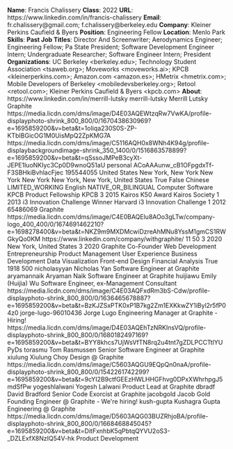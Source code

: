 **Name**: Francis Chalissery
**Class**: 2022
**URL**: https://www\.linkedin\.com/in/francis\-chalissery
**Email**: fr\.chalissery@gmail\.com; f\.chalissery@berkeley\.edu
**Company**: Kleiner Perkins Caufield & Byers
**Position**: Engineering Fellow
**Location**: Menlo Park
**Skills**: 
**Past Job Titles**: Director And Screenwriter; Aerodynamics Engineer; Engineering Fellow; Pa State President; Software Development Engineer Intern; Undergraduate Researcher; Software Engineer Intern; President
**Organizations**: UC Berkeley <berkeley\.edu>; Technology Student Association <tsaweb\.org>; Moveworks <moveworks\.ai>; KPCB <kleinerperkins\.com>; Amazon\.com <amazon\.es>; HMetrix <hmetrix\.com>; Mobile Developers of Berkeley <mobiledevsberkeley\.org>; Retool <retool\.com>; Kleiner Perkins Caufield & Byers <kpcb\.com>
**About**: https://www\.linkedin\.com/in/merrill\-lutsky merrill\-lutsky Merrill Lutsky Graphite https://media\.licdn\.com/dms/image/D4E03AQEWtzqRw7VwKA/profile\-displayphoto\-shrink\_800\_800/0/1670438630969?e=1695859200&v=beta&t=1oIiqa230S0S\-ZP\-KTbIBGicOG1M0UisMpQ2ZpKMG7A https://media\.licdn\.com/dms/image/C5116AQH0x8WNh4K94g/profile\-displaybackgroundimage\-shrink\_350\_1400/0/1516863578899?e=1695859200&v=beta&t=qSssoJMPeB3cyXt\-JEPE1luoNKIyc3Cp0D9wnoQ51aU personal ACoAAAunw\_cB1OFpgdxTf\-F3SBHkiBvhlacFjec 195544055 United States New York, New York New York New York New York, New York, United States True False Chinese LIMITED\_WORKING English NATIVE\_OR\_BILINGUAL Computer Software KPCB Product Fellowship KPCB 3 2015 Kairos K50 Award Kairos Society 1 2013 i3 Innovation Challenge Winner Harvard i3 Innovation Challenge 1 2012 65486069 Graphite https://media\.licdn\.com/dms/image/C4E0BAQElu8AOo3gLTw/company\-logo\_400\_400/0/1674691462210?e=1698278400&v=beta&t=NKZ9m9MXDMcwiDzreAhMNu8YssM1gmCS1RWGkyQo0KM https://www\.linkedin\.com/company/withgraphite/ 11 50 3 2020 New York, United States 3 2020 Graphite Co\-Founder Web Development Entrepreneurship Product Management User Experience Business Development Data Visualization Front\-end Design Financial Analysis True 1918 500 nicholasyyan Nicholas Yan Software Engineer at Graphite aryamannaik Aryaman Naik Software Engineer at Graphite huijiawu Emily \(Huijia\) Wu Software Engineer, ex\-Management Consultant https://media\.licdn\.com/dms/image/C4E03AQFxdRm3bS\-Cdw/profile\-displayphoto\-shrink\_800\_800/0/1636465678887?e=1695859200&v=beta&t=BzKJZSxPTK0xP1B7kg2Zm1EXKkwZY1iByl2r5fP04z0 jorge\-lugo\-96010436 Jorge Lugo Engineering Manager at Graphite \- Hiring\! https://media\.licdn\.com/dms/image/D4E03AQEhTzNRKInsVQ/profile\-displayphoto\-shrink\_800\_800/0/1680182497169?e=1695859200&v=beta&t=BYY8khcs7UjWsVfTN8rq2u4tnt7gZDLPCCTtIYUPyDs torasmu Tom Rasmussen Senior Software Engineer at Graphite xiulung Xiulung Choy Design @ Graphite https://media\.licdn\.com/dms/image/C5603AQGU9EQpQn0naA/profile\-displayphoto\-shrink\_800\_800/0/1542261742299?e=1695859200&v=beta&t=9cYI2B9ctfGEEzHWLHHGFhvg0DPxXWhrhpgJ5mdSfPw yogeshlalwani Yogesh Lalwani Product Lead at Graphite dbradf David Bradford Senior Code Exorcist at Graphite jacobgold Jacob Gold Founding Engineer @ Graphite \- We're hiring\! kush\-gupta Kushagra Gupta Engineering @ Graphite https://media\.licdn\.com/dms/image/D5603AQG03BUZRhjoBA/profile\-displayphoto\-shrink\_800\_800/0/1668468845045?e=1695859200&v=beta&t=DitFxnhbK5qPbtqQYVU2oS3\-\_DZLExfX8NzIQ54V\-hk Product Development
